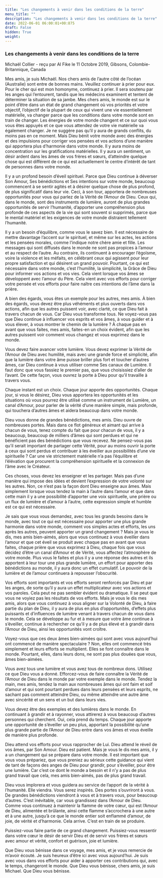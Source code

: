 ```yaml
---
title: "Les changements à venir dans les conditions de la terre"
menu_title: ""
description: "Les changements à venir dans les conditions de la terre"
date: 2022-06-01 06:00:01+00:875
draft: False
hidden: True
weight:
---
```

### Les changements à venir dans les conditions de la terre

Michaël Collier - reçu par Al Fike le 11 Octobre 2019, Gibsons, Colombie-Britannique, Canada

Mes amis, je suis Michaël. Nos chers amis de l’autre côté de l’océan (Australie) sont entre de bonnes mains. Veuillez continuer à prier pour eux. Pour le cher qui est mon homonyme, continuez à prier. Il sera soutenu par les anges qui l’entourent, tandis que les médecins examinent et tentent de déterminer la situation de sa jambe. Mes chers amis, le monde est sur le point d’être dans un état de grand changement où vos priorités et votre objectif, l’objectif de la plupart de ceux qui vivent une vie essentiellement matérielle, va changer parce que les conditions dans votre monde sont en train de changer. Les énergies de votre monde changent et ce sur quoi vous vous êtes appuyés et ce que vous attendez de votre vie matérielle va également changer. Je ne suggère pas qu’il y aura de grands conflits, du moins pas en ce moment. Mais Dieu bénit votre monde avec des énergies et des impulsions pour corriger vos pensées et vos actions d’une manière qui apportera plus d’harmonie dans votre monde. Il y aura moins de concentration sur les gratifications matérielles. Il y aura un sentiment, un désir ardent dans les âmes de vos frères et sœurs, d’atteindre quelque chose qui est différent de ce qui est actuellement le centre d’intérêt de tant de personnes dans votre monde.

Il y a un profond besoin d’éveil spirituel. Parce que Dieu continue à déverser Son Amour, Ses bénédictions et Ses intentions sur votre monde, beaucoup commencent à se sentir agités et à désirer quelque chose de plus profond, de plus significatif dans leur vie. Ceci, à son tour, apportera de nombreuses opportunités pour vous qui parlez de la Vérité de l’Amour de Dieu. Ceux qui, dans le monde, sont des instruments de lumière, auront de plus grandes opportunités de servir l’humanité, d’apporter une compréhension plus profonde de ces aspects de la vie qui sont souvent si supprimés, parce que le mental matériel et les exigences de votre monde distraient tellement l’humanité.

Il y a un besoin d’équilibre, comme vous le savez bien. Il est nécessaire de mettre davantage l’accent sur le spirituel, et même sur les actes, les actions et les pensées morales, comme l’indique notre chère amie et fille. Les messages qui sont diffusés dans le monde ne sont pas propices à l’amour et au respect de l’autre. Au contraire, ils continuent à encourager l’égoïsme, voire la violence et les méfaits, en célébrant ceux qui agissent pour leur propre satisfaction et qui désirent un grand pouvoir. Pourtant, ce qui est nécessaire dans votre monde, c’est l’humilité, la simplicité, la Grâce de Dieu pour informer vos actions et vos vies. Cela vient lorsque vos âmes se développent avec l’amour du Père. Cela vient avec vos efforts pour corriger votre pensée et vos efforts pour faire naître ces intentions de l’âme dans la prière.

A bien des égards, vous êtes un exemple pour les autres, mes amis. À bien des égards, vous devez être plus véhéments et plus ouverts dans vos actions, afin que les autres puissent voir, avec clarté, ce que Dieu fait à travers chacun de vous. Car Dieu vous transforme tous. Ne voyez-vous pas que Dieu continue à influencer vos esprits et vos âmes, à vous guider et à vous élever, à vous montrer le chemin de la lumière ? À chaque pas en avant que vous faites, mes amis, faites-en un choix évident, afin que les autres puissent voir comment vous changez et vous exprimez dans le monde.

Vous devez faire avancer votre lumière. Vous devez exprimer la Vérité de l’Amour de Dieu avec humilité, mais avec une grande force et simplicité, afin que la lumière dans votre âme puisse briller plus fort et toucher d’autres âmes, car Dieu continue à vous utiliser comme Ses canaux de Lumière. Il faut donc que vous fassiez le premier pas, que vous choisissiez d’aller de l’avant. De cette façon, vous ouvrez la porte à Dieu pour qu’il travaille à travers vous.

Chaque instant est un choix. Chaque jour apporte des opportunités. Chaque jour, si vous le désirez, Dieu vous apportera les opportunités et les situations où vous pourrez être utilisé comme un instrument de Lumière, un canal d’Amour, pour parler de la vérité d’une manière simple, mais profonde, qui touchera d’autres âmes et aidera beaucoup dans votre monde.

Dieu vous donne de grandes bénédictions, mes amis. Dieu ouvre de nombreuses portes. Mais dans ce flot généreux et aimant qui arrive à chacun de vous, tenez compte du fait que pour chacun de vous, il y a beaucoup, beaucoup de milliers d’âmes qui sont perdues et qui ne bénéficient pas des bénédictions que vous recevez. Ne pensez-vous pas qu’il serait important de partager cette Vérité, pour au moins ouvrir la porte à ceux qui sont perdus et contribuer à les éveiller aux possibilités d’une vie spirituelle ? Car une vie strictement matérielle n’a pas l’équilibre et l’élévation que procurent la compréhension spirituelle et la connexion de l’âme avec le Créateur.

Ces choses, vous devez les enseigner et les partager. Mais pas d’une manière qui impose des idées et devient l’expression de votre volonté sur les autres. Non, ce n’est pas la façon dont Dieu enseigne aux âmes. Mais simplement lorsque vous tendez la main à l’autre dans l’amour et que dans cette main il y a une possibilité d’apporter une voix spirituelle, une prière ou un flux de lumière et d’amour à l’autre, cette expression simple et humble est ce qui est nécessaire.

Je sais que vous vous demandez, avec tous les grands besoins dans le monde, avec tout ce qui est nécessaire pour apporter une plus grande harmonie dans votre monde, comment vos simples actes et efforts, les uns après les autres, peuvent apporter un grand changement ? Mais je vous le dis, mes amis bien-aimés, alors que vous continuez à vous éveiller dans l’amour et que cet éveil se produit avec chaque pas en avant que vous faites, chaque prière que vous exprimez à Dieu, chaque fois que vous décidez d’être un canal d’Amour et de Vérité, vous affectez l’atmosphère de votre monde. Plus vous le faites et plus il y a une réponse des autres et ils apportent à leur tour une plus grande lumière, un effort pour apporter des bénédictions au monde, il y aura donc un effet cumulatif. Le pouvoir de la lumière et de l’amour continuera à repousser l’obscurité.

Vos efforts sont importants et vos efforts seront renforcés par Dieu et par les anges, de sorte qu’il y aura un effet multiplicateur avec vos actions et vos paroles. Cela peut ne pas sembler évident ou dramatique. Il se peut que vous ne voyiez pas les résultats de vos efforts. Mais je vous le dis mes amis, alors que vous continuez à vous aligner sur la Volonté de Dieu, à faire partie du plan de Dieu, il y aura de plus en plus d’opportunités, d’effets plus puissants et d’influences de lumière venant à travers chacun de vous dans le monde. Cela se développe au fur et à mesure que votre âme continue à s’éveiller, continue à rechercher ce qu’il y a de plus élevé et à grandir dans l’Amour de Dieu, ainsi les opportunités vont croître.

Voyez-vous que ces deux âmes bien-aimées qui sont avec vous aujourd’hui ont commencé de manière spectaculaire ? Non, elles ont commencé très simplement et leurs efforts se multiplient. Elles se font connaître dans le monde. Pourtant, elles, dans leurs dons, ne sont pas plus douées que vous, âmes bien-aimées.

Vous avez tous une lumière et vous avez tous de nombreux dons. Utilisez ce que Dieu vous a donné. Efforcez-vous de faire connaître la Vérité de l’Amour de Dieu dans le monde par votre exemple dans le monde. Tendez la main, mes amis, tendez la main aux nombreuses âmes qui ont faim et soif d’amour et qui sont pourtant perdues dans leurs pensées et leurs esprits, ne sachant pas comment atteindre Dieu, ou même atteindre une autre âme avec sincérité et un sens et un but dans leurs vies.

Vous devez être des exemples et des lumières dans le monde. En continuant à grandir et à rayonner, vous attirerez à vous beaucoup d’autres personnes qui cherchent. Oui, cela prend du temps. Chaque jour apporte une opportunité de s’éveiller un peu plus, apportant la possibilité qu’une plus grande partie de l’Amour de Dieu entre dans vos âmes et vous éveille de manière plus profonde.

Dieu attend vos efforts pour vous rapprocher de Lui. Dieu attend le réveil de vos âmes, par Son Amour. Dieu est patient. Mais je vous le dis mes amis, il y a un changement qui se prépare dans votre monde. Il est important que vous vous prépariez, que vous preniez au sérieux cette guidance qui vient de tant de façons des anges de Dieu pour grandir, pour s’éveiller, pour être une lumière. Car c’est ce dont le monde a besoin et il n’y a pas de plus grand travail que cela, mes amis bien-aimés, pas de plus grand travail.

Dieu vous implorera et vous guidera au service de l’apport de la vérité à l’humanité. Elle viendra. Vous serez inspirés. Des portes s’ouvriront à vous. De grandes bénédictions viendront à vous et à travers vous, pour beaucoup d’autres. C’est inévitable, car vous grandissez dans l’Amour de Dieu. Comme vous continuez à maintenir la flamme de votre cœur, qui est l’Amour de Dieu, alimentée et brûlante, ainsi cette flamme s’accrochera à une autre et à une autre, jusqu’à ce que le monde entier soit enflammé d’amour, de joie, de vérité et d’harmonie. Cela arrive. C’est en train de se produire.

Puissiez-vous faire partie de ce grand changement. Puissiez-vous ressentir dans votre cœur le désir de servir Dieu et de servir vos frères et sœurs avec amour et vérité, confort et guérison, joie et lumière.

Que Dieu vous bénisse dans ce voyage, mes amis, et je vous remercie de m’avoir écouté. Je suis heureux d’être ici avec vous aujourd’hui. Je suis avec vous dans vos efforts pour aider à apporter ces contributions qui, avec le temps, changeront le monde. Que Dieu vous bénisse, chers amis, je suis Michael. Que Dieu vous bénisse.




